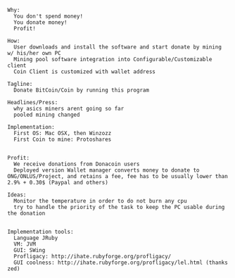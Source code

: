 
    Why:
      You don't spend money!
      You donate money!
      Profit!

    How:
      User downloads and install the software and start donate by mining w/ his/her own PC
      Mining pool software integration into Configurable/Customizable client
      Coin Client is customized with wallet address

    Tagline:
      Donate BitCoin/Coin by running this program

    Headlines/Press:
      why asics miners arent going so far
      pooled mining changed

    Implementation:
      First OS: Mac OSX, then Winzozz
      First Coin to mine: Protoshares
      

    Profit:
      We receive donations from Donacoin users
      Deployed version Wallet manager converts money to donate to ONG/ONLUS/Project, and retains a fee, fee has to be usually lower than 2.9% + 0.30$ (Paypal and others) 
      
    Ideas:
      Monitor the temperature in order to do not burn any cpu
      try to handle the priority of the task to keep the PC usable during the donation


    Implementation tools:
      Language JRuby
      VM: JVM
      GUI: SWing
      Profligacy: http://ihate.rubyforge.org/profligacy/
      GUI coolness: http://ihate.rubyforge.org/profligacy/lel.html (thanks zed) 
      
      
      
      
